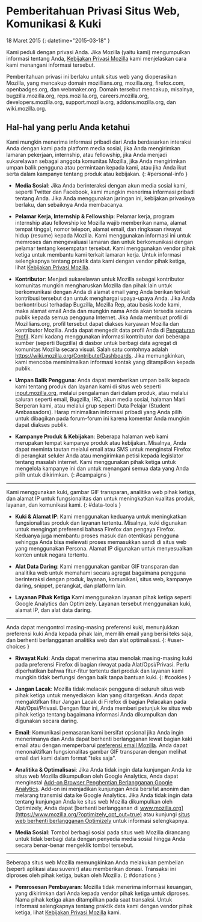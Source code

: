 # Pemberitahuan Privasi Situs Web, Komunikasi & Kuki

18 Maret 2015
{: datetime="2015-03-18" }

Kami peduli dengan privasi Anda. Jika Mozilla (yaitu kami) mengumpulkan informasi tentang Anda, [Kebijakan Privasi Mozilla](https://www.mozilla.org/privacy/) kami menjelaskan cara kami menangani informasi tersebut.

Pemberitahuan privasi ini berlaku untuk situs web yang dioperasikan Mozilla, yang mencakup domain mozillians.org, mozilla.org, firefox.com, openbadges.org, dan webmaker.org. Domain tersebut mencakup, misalnya, bugzilla.mozilla.org, reps.mozilla.org, careers.mozilla.org, developers.mozilla.org, support.mozilla.org, addons.mozilla.org, dan wiki.mozilla.org.

## Hal-hal yang perlu Anda ketahui

Kami mungkin menerima informasi pribadi dari Anda berdasarkan interaksi Anda dengan kami pada platform media sosial, jika Anda mengirimkan lamaran pekerjaan, internship, atau fellowship, jika Anda menjadi sukarelawan sebagai anggota komunitas Mozilla, jika Anda mengirimkan umpan balik pengguna atau permintaan kepada kami, atau jika Anda ikut serta dalam kampanye tentang produk atau kebijakan. 
{: #personal-info }

* **Media Sosial**: Jika Anda berinteraksi dengan akun media sosial kami, seperti Twitter dan Facebook, kami mungkin menerima informasi pribadi tentang Anda. Jika Anda menggunakan jaringan ini, kebijakan privasinya berlaku, dan sebaiknya Anda membacanya.

* **Pelamar Kerja, Internship & Fellowship**: Pelamar kerja, program internship atau fellowship ke Mozilla wajib memberikan nama, alamat tempat tinggal, nomor telepon, alamat email, dan ringkasan riwayat hidup (resume) kepada Mozilla. Kami menggunakan informasi ini untuk memroses dan mengevaluasi lamaran dan untuk berkomunikasi dengan pelamar tentang kesempatan tersebut. Kami menggunakan vendor pihak ketiga untuk membantu kami terkait lamaran kerja. Untuk informasi selengkapnya tentang praktik data kami dengan vendor pihak ketiga, lihat [Kebijakan Privasi Mozilla](https://www.mozilla.org/privacy/).

* **Kontributor**: Menjadi sukarelawan untuk Mozilla sebagai kontributor komunitas mungkin mengharuskan Mozilla dan pihak lain untuk berkomunikasi dengan Anda di alamat email yang Anda berikan terkait kontribusi tersebut dan untuk menghargai upaya-upaya Anda. Jika Anda berkontribusi terhadap Bugzilla, Mozilla Rep, atau basis kode kami, maka alamat email Anda dan mungkin nama Anda akan tersedia secara publik kepada semua pengguna Internet. Jika Anda membuat profil di Mozillians.org, profil tersebut dapat diakses karyawan Mozilla dan kontributor Mozilla. Anda dapat mengedit data profil Anda di [Pengaturan Profil](https://mozillians.org/user/edit). Kami kadang menggunakan informasi kontributor dari beberapa sumber (seperti Bugzilla) di dasbor untuk berbagi data agregat di komunitas Mozilla secara visual. Salah satu contohnya adalah <https://wiki.mozilla.org/Contribute/Dashboards>. Jika memungkinkan, kami mencoba meminimalkan informasi kontak yang ditampilkan kepada publik.

* **Umpan Balik Pengguna**: Anda dapat memberikan umpan balik kepada kami tentang produk dan layanan kami di situs web seperti [input.mozilla.org](https://input.mozilla.org/), melalui pengalaman dari dalam produk, atau melalui saluran seperti email, Bugzilla, IRC, akun media sosial, halaman Mari Berperan kami, atau melalui grup seperti Duta Pelajar (Student Ambassadors). Harap minimalkan informasi pribadi yang Anda pilih untuk dibagikan pada forum-forum ini karena komentar Anda mungkin dapat diakses publik.

* **Kampanye Produk & Kebijakan**: Beberapa halaman web kami merupakan tempat kampanye produk atau kebijakan. Misalnya, Anda dapat meminta tautan melalui email atau SMS untuk menginstal Firefox di perangkat seluler Anda atau mengirimkan petisi kepada legislator tentang masalah internet. Kami menggunakan pihak ketiga untuk mengelola kampanye ini dan untuk menangani semua data yang Anda pilih untuk dikirimkan.
{: #campaigns }

---------------------------------------

Kami menggunakan kuki, gambar GIF transparan, analitika web pihak ketiga, dan alamat IP untuk fungsionalitas dan untuk meningkatkan kualitas produk, layanan, dan komunikasi kami. 
{: #data-tools }

* **Kuki & Alamat IP**: Kami menggunakan keduanya untuk meningkatkan fungsionalitas produk dan layanan tertentu. Misalnya, kuki digunakan untuk mengingat preferensi bahasa Firefox dan pengaya Firefox. Keduanya juga membantu proses masuk dan otentikasi pengguna sehingga Anda bisa melewati proses memasukkan sandi di situs web yang menggunakan Persona. Alamat IP digunakan untuk menyesuaikan konten untuk negara tertentu.

* **Alat Data Daring**: Kami menggunakan gambar GIF transparan dan analitika web untuk memahami secara agregat bagaimana pengguna berinteraksi dengan produk, layanan, komunikasi, situs web, kampanye daring, snippet, perangkat, dan platform lain.

* **Layanan Pihak Ketiga** Kami menggunakan layanan pihak ketiga seperti Google Analytics dan Optimizely. Layanan tersebut menggunakan kuki, alamat IP, dan alat data daring.

---------------------------------------

Anda dapat mengontrol masing-masing preferensi kuki, menunjukkan preferensi kuki Anda kepada pihak lain, memilih email yang berisi teks saja, dan berhenti berlangganan analitika web dan alat optimalisasi. 
{: #user-choices }

* **Riwayat Kuki**: Anda dapat menerima atau menolak masing-masing kuki pada preferensi Firefox di bagian riwayat pada Alat/Opsi/Privasi. Perlu diperhatikan bahwa fitur-fitur tertentu dari produk dan layanan kami mungkin tidak berfungsi dengan baik tanpa bantuan kuki.
{: #cookies }

* **Jangan Lacak**: Mozilla tidak melacak pengguna di seluruh situs web pihak ketiga untuk menyediakan iklan yang ditargetkan. Anda dapat mengaktifkan fitur Jangan Lacak di Firefox di bagian Pelacakan pada Alat/Opsi/Privasi. Dengan fitur ini, Anda memberi petunjuk ke situs web pihak ketiga tentang bagaimana informasi Anda dikumpulkan dan digunakan secara daring.

* **Email**: Komunikasi pemasaran kami bersifat opsional jika Anda ingin menerimanya dan Anda dapat berhenti berlangganan lewat bagian kaki email atau dengan memperbarui [preferensi email Mozilla](https://www.mozilla.org/newsletter/recovery/). Anda dapat menonaktifkan fungsionalitas gambar GIF transparan dengan melihat email dari kami dalam format "teks saja".

* **Analitika & Optimalisasi**: Jika Anda tidak ingin data kunjungan Anda ke situs web Mozilla dikumpulkan oleh Google Analytics, Anda dapat menginstal [Add-on Browser Penghentian Berlangganan Google Analytics](https://tools.google.com/dlpage/gaoptout). Add-on ini menjadikan kunjungan Anda bersifat anonim dan melarang transmisi data ke Google Analytics.
Jika Anda tidak ingin data tentang kunjungan Anda ke situs web Mozilla dikumpulkan oleh Optimizely, Anda dapat [berhenti berlangganan di www.mozilla.org](https://www.mozilla.org/?optimizely_opt_out=true) atau kunjungi [situs web berhenti berlangganan Optimizely](https://www.optimizely.com/opt_out) untuk informasi selengkapnya.

* **Media Sosial**: Tombol berbagi sosial pada situs web Mozilla dirancang untuk tidak berbagi data dengan penyedia media sosial hingga Anda secara benar-benar mengeklik tombol tersebut.

---------------------------------------

Beberapa situs web Mozilla memungkinkan Anda melakukan pembelian (seperti aplikasi atau suvenir) atau memberikan donasi. Transaksi ini diproses oleh pihak ketiga, bukan oleh Mozilla. 
{: #donations }

* **Pemrosesan Pembayaran**: Mozilla tidak menerima informasi keuangan, yang dikirimkan dari Anda kepada vendor pihak ketiga untuk diproses. Nama pihak ketiga akan ditampilkan pada saat transaksi. Untuk informasi selengkapnya tentang praktik data kami dengan vendor pihak ketiga, lihat [Kebijakan Privasi Mozilla](https://www.mozilla.org/privacy/) kami.
